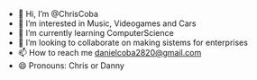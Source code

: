 - 👋 Hi, I’m @ChrisCoba
- 👀 I’m interested in Music, Videogames and Cars
- 🌱 I’m currently learning ComputerScience
- 💞️ I’m looking to collaborate on making sistems for enterprises
- 📫 How to reach me danielcoba2820@gmail.com
- 😄 Pronouns: Chris or Danny


<!---
ChrisCoba/ChrisCoba is a ✨ special ✨ repository because its `README.md` (this file) appears on your GitHub profile.
You can click the Preview link to take a look at your changes.
--->
